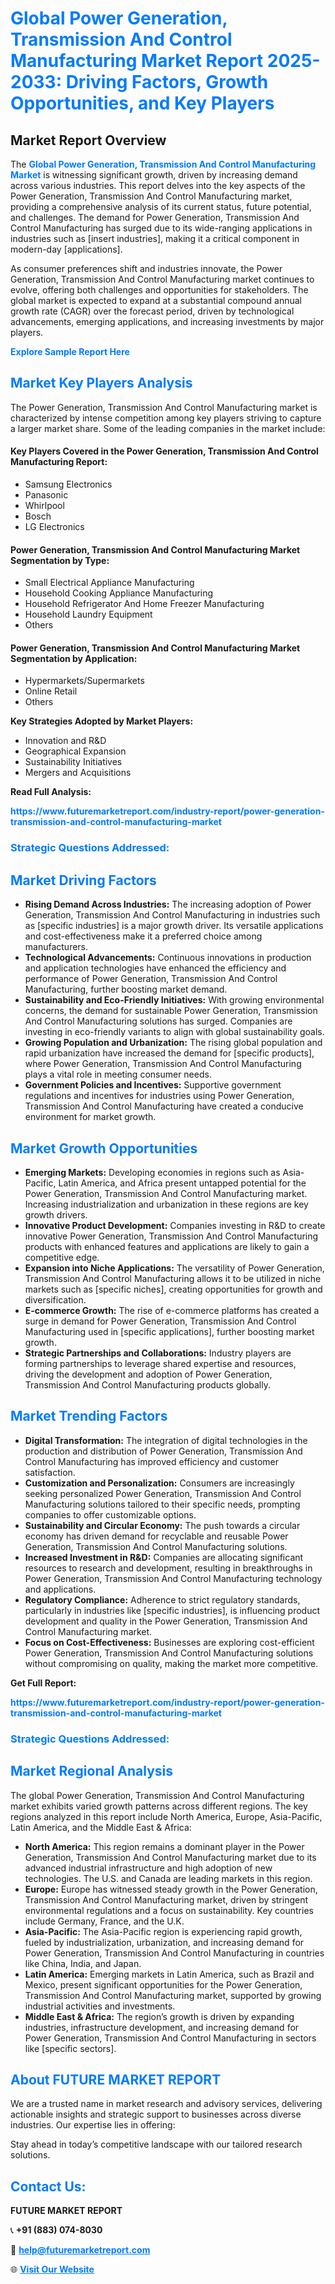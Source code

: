 <h1 style="color: #007BFF;">Global Power Generation, Transmission And Control Manufacturing Market Report 2025-2033: Driving Factors, Growth Opportunities, and Key Players</h1>

<section id="overview">
<h2>Market Report Overview</h2>
<p>The <a href="https://www.futuremarketreport.com/industry-report/power-generation-transmission-and-control-manufacturing-market" style="color: #007BFF; text-decoration: none;"><strong>Global Power Generation, Transmission And Control Manufacturing Market</strong></a> is witnessing significant growth, driven by increasing demand across various industries. This report delves into the key aspects of the Power Generation, Transmission And Control Manufacturing market, providing a comprehensive analysis of its current status, future potential, and challenges. The demand for Power Generation, Transmission And Control Manufacturing has surged due to its wide-ranging applications in industries such as [insert industries], making it a critical component in modern-day [applications].</p>
<p>As consumer preferences shift and industries innovate, the Power Generation, Transmission And Control Manufacturing market continues to evolve, offering both challenges and opportunities for stakeholders. The global market is expected to expand at a substantial compound annual growth rate (CAGR) over the forecast period, driven by technological advancements, emerging applications, and increasing investments by major players.</p>
</section>

<section id="overview">
<p><a href="https://www.futuremarketreport.com/request-sample/reportId=34601" style="color: #007BFF; text-decoration: none;"><strong>Explore Sample Report Here</strong></a></p>
</section>

<section id="key-players">
<h2 style="color: #007BFF;">Market Key Players Analysis</h2>
<p>The Power Generation, Transmission And Control Manufacturing market is characterized by intense competition among key players striving to capture a larger market share. Some of the leading companies in the market include:</p>
<h4>Key Players Covered in the Power Generation, Transmission And Control Manufacturing Report:</h4>
<ul><li>Samsung Electronics</li><li>Panasonic</li><li>Whirlpool</li><li>Bosch</li><li>LG Electronics</li></ul>
<h4>Power Generation, Transmission And Control Manufacturing Market Segmentation by Type:</h4>
<ul><li>Small Electrical Appliance Manufacturing</li><li>Household Cooking Appliance Manufacturing</li><li>Household Refrigerator And Home Freezer Manufacturing</li><li>Household Laundry Equipment</li><li>Others</li></ul>

<h4>Power Generation, Transmission And Control Manufacturing Market Segmentation by Application:</h4>
<ul><li>Hypermarkets/Supermarkets</li><li>Online Retail</li><li>Others</li></ul>
<p><strong>Key Strategies Adopted by Market Players:</strong></p>
<ul>
<li>Innovation and R&D</li>
<li>Geographical Expansion</li>
<li>Sustainability Initiatives</li>
<li>Mergers and Acquisitions</li>
</ul>
</section>

<section>
<p><strong>Read Full Analysis: </strong></p><a href="https://www.futuremarketreport.com/industry-report/power-generation-transmission-and-control-manufacturing-market" style="color: #007BFF; text-decoration: none;"><strong>https://www.futuremarketreport.com/industry-report/power-generation-transmission-and-control-manufacturing-market</strong></a>
<h3 style="color: #007BFF;">Strategic Questions Addressed:</h3>
</section>

<section id="driving-factors">
<h2 style="color: #007BFF;">Market Driving Factors</h2>
<ul>
<li><strong>Rising Demand Across Industries:</strong> The increasing adoption of Power Generation, Transmission And Control Manufacturing in industries such as [specific industries] is a major growth driver. Its versatile applications and cost-effectiveness make it a preferred choice among manufacturers.</li>
<li><strong>Technological Advancements:</strong> Continuous innovations in production and application technologies have enhanced the efficiency and performance of Power Generation, Transmission And Control Manufacturing, further boosting market demand.</li>
<li><strong>Sustainability and Eco-Friendly Initiatives:</strong> With growing environmental concerns, the demand for sustainable Power Generation, Transmission And Control Manufacturing solutions has surged. Companies are investing in eco-friendly variants to align with global sustainability goals.</li>
<li><strong>Growing Population and Urbanization:</strong> The rising global population and rapid urbanization have increased the demand for [specific products], where Power Generation, Transmission And Control Manufacturing plays a vital role in meeting consumer needs.</li>
<li><strong>Government Policies and Incentives:</strong> Supportive government regulations and incentives for industries using Power Generation, Transmission And Control Manufacturing have created a conducive environment for market growth.</li>
</ul>
</section>

<section id="growth-opportunities">
<h2 style="color: #007BFF;">Market Growth Opportunities</h2>
<ul>
<li><strong>Emerging Markets:</strong> Developing economies in regions such as Asia-Pacific, Latin America, and Africa present untapped potential for the Power Generation, Transmission And Control Manufacturing market. Increasing industrialization and urbanization in these regions are key growth drivers.</li>
<li><strong>Innovative Product Development:</strong> Companies investing in R&D to create innovative Power Generation, Transmission And Control Manufacturing products with enhanced features and applications are likely to gain a competitive edge.</li>
<li><strong>Expansion into Niche Applications:</strong> The versatility of Power Generation, Transmission And Control Manufacturing allows it to be utilized in niche markets such as [specific niches], creating opportunities for growth and diversification.</li>
<li><strong>E-commerce Growth:</strong> The rise of e-commerce platforms has created a surge in demand for Power Generation, Transmission And Control Manufacturing used in [specific applications], further boosting market growth.</li>
<li><strong>Strategic Partnerships and Collaborations:</strong> Industry players are forming partnerships to leverage shared expertise and resources, driving the development and adoption of Power Generation, Transmission And Control Manufacturing products globally.</li>
</ul>
</section>

<section id="trending-factors">
<h2 style="color: #007BFF;">Market Trending Factors</h2>
<ul>
<li><strong>Digital Transformation:</strong> The integration of digital technologies in the production and distribution of Power Generation, Transmission And Control Manufacturing has improved efficiency and customer satisfaction.</li>
<li><strong>Customization and Personalization:</strong> Consumers are increasingly seeking personalized Power Generation, Transmission And Control Manufacturing solutions tailored to their specific needs, prompting companies to offer customizable options.</li>
<li><strong>Sustainability and Circular Economy:</strong> The push towards a circular economy has driven demand for recyclable and reusable Power Generation, Transmission And Control Manufacturing solutions.</li>
<li><strong>Increased Investment in R&D:</strong> Companies are allocating significant resources to research and development, resulting in breakthroughs in Power Generation, Transmission And Control Manufacturing technology and applications.</li>
<li><strong>Regulatory Compliance:</strong> Adherence to strict regulatory standards, particularly in industries like [specific industries], is influencing product development and quality in the Power Generation, Transmission And Control Manufacturing market.</li>
<li><strong>Focus on Cost-Effectiveness:</strong> Businesses are exploring cost-efficient Power Generation, Transmission And Control Manufacturing solutions without compromising on quality, making the market more competitive.</li>
</ul>
</section>

<section>
<p><strong>Get Full Report: </strong></p><a href="https://www.futuremarketreport.com/industry-report/power-generation-transmission-and-control-manufacturing-market" style="color: #007BFF; text-decoration: none;"><strong>https://www.futuremarketreport.com/industry-report/power-generation-transmission-and-control-manufacturing-market</strong></a>
<h3 style="color: #007BFF;">Strategic Questions Addressed:</h3>
</section>


<section id="regional-analysis">
<h2 style="color: #007BFF;">Market Regional Analysis</h2>
<p>The global Power Generation, Transmission And Control Manufacturing market exhibits varied growth patterns across different regions. The key regions analyzed in this report include North America, Europe, Asia-Pacific, Latin America, and the Middle East & Africa:</p>
<ul>
<li><strong>North America:</strong> This region remains a dominant player in the Power Generation, Transmission And Control Manufacturing market due to its advanced industrial infrastructure and high adoption of new technologies. The U.S. and Canada are leading markets in this region.</li>
<li><strong>Europe:</strong> Europe has witnessed steady growth in the Power Generation, Transmission And Control Manufacturing market, driven by stringent environmental regulations and a focus on sustainability. Key countries include Germany, France, and the U.K.</li>
<li><strong>Asia-Pacific:</strong> The Asia-Pacific region is experiencing rapid growth, fueled by industrialization, urbanization, and increasing demand for Power Generation, Transmission And Control Manufacturing in countries like China, India, and Japan.</li>
<li><strong>Latin America:</strong> Emerging markets in Latin America, such as Brazil and Mexico, present significant opportunities for the Power Generation, Transmission And Control Manufacturing market, supported by growing industrial activities and investments.</li>
<li><strong>Middle East & Africa:</strong> The region’s growth is driven by expanding industries, infrastructure development, and increasing demand for Power Generation, Transmission And Control Manufacturing in sectors like [specific sectors].</li>
</ul>
</section>

<footer>
<h2 style="color: #007BFF;">About FUTURE MARKET REPORT</h2>
<p>We are a trusted name in market research and advisory services, delivering actionable insights and strategic support to businesses across diverse industries. Our expertise lies in offering:</p>

<p>Stay ahead in today’s competitive landscape with our tailored research solutions.</p>

<h2 style="color: #007BFF;">Contact Us:</h2>
<p><strong>FUTURE MARKET REPORT</strong></p>
<p>📞 <strong>+91 (883) 074-8030</strong></p>
<p>📧 <strong><a href="mailto:help@futuremarketreport.com" style="color: #007BFF;">help@futuremarketreport.com</a></strong></p>
<p>🌐 <strong><a href="https://www.futuremarketreport.com/" style="color: #007BFF;">Visit Our Website</a></strong></p>
</footer>
